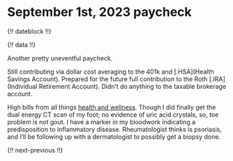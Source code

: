 # September 1st, 2023 paycheck

{!! dateblock !!}

{!! data !!}

Another pretty uneventful paycheck.

Still contributing via dollar cost averaging to the 401k and [.HSA](Health Savings Account). Prepared for the future full contribution to the Roth [.IRA](Individual Retirement Account). Didn’t do anything to the taxable brokerage account.

High bills from all things [health and wellness](/experiences/health-and-wellness/). Though I did finally get the dual energy CT scan of my foot; no evidence of uric acid crystals, so, toe problem is not gout. I have a marker in my bloodwork indicating a predisposition to inflammatory disease. Rheumatologist thinks is psoriasis, and I’ll be following up with a dermatologist to possibly get a biopsy done.

{!! next-previous !!}
